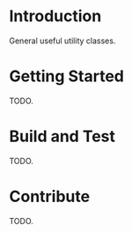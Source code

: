 # Introduction
General useful utility classes.

# Getting Started
TODO.

# Build and Test
TODO.

# Contribute
TODO.
